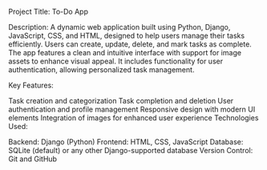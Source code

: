 Project Title: To-Do App

Description: A dynamic web application built using Python, Django, JavaScript, CSS, and HTML, designed to help users manage their tasks efficiently. Users can create, update, delete, and mark tasks as complete. The app features a clean and intuitive interface with support for image assets to enhance visual appeal. It includes functionality for user authentication, allowing personalized task management.

Key Features:

Task creation and categorization
Task completion and deletion
User authentication and profile management
Responsive design with modern UI elements
Integration of images for enhanced user experience
Technologies Used:

Backend: Django (Python)
Frontend: HTML, CSS, JavaScript
Database: SQLite (default) or any other Django-supported database
Version Control: Git and GitHub
